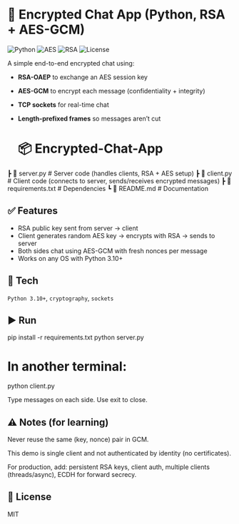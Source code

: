 # 🔐 Encrypted Chat App (Python, RSA + AES-GCM)
 
![Python](https://img.shields.io/badge/Python-3.10-blue?logo=python)
![AES](https://img.shields.io/badge/Encryption-AES-green)
![RSA](https://img.shields.io/badge/Encryption-RSA-orange)
![License](https://img.shields.io/badge/License-MIT-lightgrey)


A simple end-to-end encrypted chat using:
- **RSA-OAEP** to exchange an AES session key
- **AES-GCM** to encrypt each message (confidentiality + integrity)
- **TCP sockets** for real-time chat
- **Length-prefixed frames** so messages aren’t cut

  # 📦 Encrypted-Chat-App 
┣ 📜 server.py # Server code (handles clients, RSA + AES setup) 
┣ 📜 client.py # Client code (connects to server, sends/receives encrypted messages) 
┣ 📜 requirements.txt # Dependencies 
┗ 📜 README.md # Documentation

## ✅ Features
- RSA public key sent from server → client
- Client generates random AES key → encrypts with RSA → sends to server
- Both sides chat using AES-GCM with fresh nonces per message
- Works on any OS with Python 3.10+

## 🧰 Tech
`Python 3.10+`, `cryptography`, `sockets`

## ▶️ Run  
pip install -r requirements.txt
python server.py
# In another terminal:
python client.py

Type messages on each side. Use exit to close.

## ⚠️ Notes (for learning) 

Never reuse the same (key, nonce) pair in GCM.

This demo is single client and not authenticated by identity (no certificates).

For production, add: persistent RSA keys, client auth, multiple clients (threads/async), ECDH for forward secrecy.

## 📜 License

MIT


